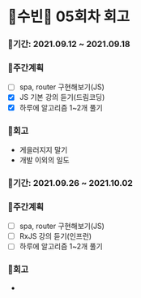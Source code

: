 # 🌼수빈🌼 05회차 회고

### 🥕기간: 2021.09.12 ~ 2021.09.18

### 🍆주간계획

- [ ] spa, router 구현해보기(JS)
- [x] JS 기본 강의 듣기(드림코딩)
- [x] 하루에 알고리즘 1~2개 풀기

### 🥦회고

- 게을러지지 말기
- 개발 이외의 일도 

### 🥕기간: 2021.09.26 ~ 2021.10.02

### 🍆주간계획

- [ ] spa, router 구현해보기(JS)
- [ ] RxJS 강의 듣기(인프런)
- [ ] 하루에 알고리즘 1~2개 풀기

### 🥦회고

- 
